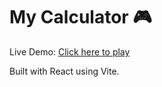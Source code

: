  # My Calculator 🎮

Live Demo: [Click here to play](https://calculator-drng.vercel.app)

Built with React using Vite.
